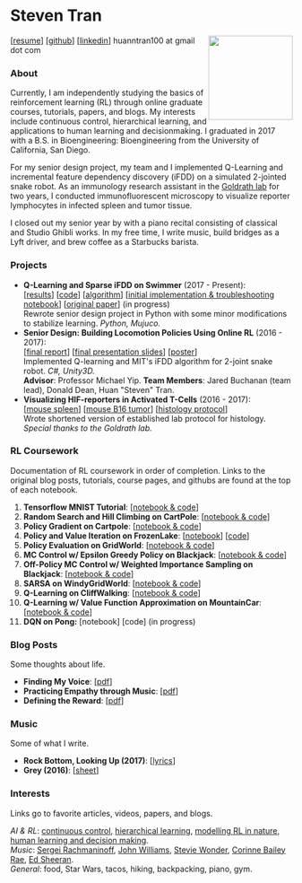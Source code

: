 # Steven Tran 

<img align="right" width="150" height="150" src="https://avatars1.githubusercontent.com/u/32233994?s=400&u=0246c1f50799d443ecf304fc2bb7f84c352d33c5&v=4">

[[resume](http://nbviewer.jupyter.org/github/huanntran100/Miscellaneous-/blob/master/Steven%20Tran%20Resume.pdf)]   [[github](https://github.com/huanntran100)]   [[linkedin](https://www.linkedin.com/in/steventran57896/)]
huanntran100 at gmail dot com  

### About 
Currently, I am independently studying the basics of reinforcement learning (RL) through online graduate courses, tutorials, papers, and blogs. My interests include continuous control, hierarchical learning, and applications to human learning and decisionmaking. I graduated in 2017 with a B.S. in Bioengineering: Bioengineering from the University of California, San Diego.   

For my senior design project, my team and I implemented Q-Learning and incremental feature dependency discovery (iFDD) on a simulated 2-jointed snake robot. As an immunology research assistant in the [Goldrath lab](https://goldrathlab.com/) for two years, I conducted immunofluorescent microscopy to visualize reporter lymphocytes in infected spleen and tumor tissue.   

I closed out my senior year by with a piano recital consisting of classical and Studio Ghibli works. In my free time, I write music, build bridges as a Lyft driver, and brew coffee as a Starbucks barista.

### Projects 
   
- **Q-Learning and Sparse iFDD on Swimmer** (2017 - Present):   
[[results](http://nbviewer.jupyter.org/github/huanntran100/Learning-RL/blob/master/Bioengineering%20Senior%20Design/Q-Learning%20and%20Sparse%20iFDD%20on%20Swimmer-v1%20Write-Up.ipynb)] [[code](http://nbviewer.jupyter.org/github/huanntran100/Learning-RL/blob/master/Bioengineering%20Senior%20Design/QSiFDD.ipynb)] [[algorithm](https://github.com/huanntran100/Miscellaneous-/blob/master/Q-Learning%20with%20Sparse%20IFDD.PNG?raw=true)] [[initial implementation & troubleshooting notebook](http://nbviewer.jupyter.org/github/huanntran100/Learning-RL/blob/master/Bioengineering%20Senior%20Design/Q-Learning_and_IFDD_on_Swimmer-v1_Implementation_Notebook.ipynb)] [[original paper](http://www.icml-2011.org/papers/473_icmlpaper.pdf)] (in progress)  
Rewrote senior design project in Python with some minor modifications to stabilize learning. _Python, Mujuco._      
- **Senior Design: Building Locomotion Policies Using Online RL** (2016 - 2017):   
[[final report](http://nbviewer.jupyter.org/github/huanntran100/Miscellaneous-/blob/master/Group%2012%20Q-Learning%20and%20IFDD%20Final%20Report%20%281%29.pdf)] [[final presentation slides](http://nbviewer.jupyter.org/github/huanntran100/Miscellaneous-/blob/master/Group%2012%20Q-Learning%20and%20IFDD%20Final%20Presentation.pdf)] [[poster](http://nbviewer.jupyter.org/github/huanntran100/Miscellaneous-/blob/master/Group%2012%20Q-Learning%20and%20IFDD%20Final%20Poster%20%281%29.pdf)]  
Implemented Q-learning and MIT's iFDD algorithm for 2-joint snake robot. _C#, Unity3D._    
**Advisor**: Professor Michael Yip. **Team Members**: Jared Buchanan (team lead), Donald Dean, Huan "Steven" Tran. 
- **Visualizing HIF-reporters in Activated T-Cells** (2016 - 2017):   
[[mouse spleen](http://nbviewer.jupyter.org/github/huanntran100/Miscellaneous-/blob/master/Spleen%20Image.png)] [[mouse B16 tumor](http://nbviewer.jupyter.org/github/huanntran100/Miscellaneous-/blob/master/Tumor%20Image.png)] [[histology protocol](http://nbviewer.jupyter.org/github/huanntran100/Miscellaneous-/blob/master/Quick%20Histology%20Protocol.pdf)]  
Wrote shortened version of established lab protocol for histology. 
_Special thanks to the Goldrath lab._ 

### RL Coursework
Documentation of RL coursework in order of completion. Links to the original blog posts, tutorials, course pages, and githubs are found at the top of each notebook. 
1. **Tensorflow MNIST Tutorial**: [[notebook & code](http://nbviewer.jupyter.org/github/huanntran100/RL-Practice/blob/master/Practice/Tensorflow_MNIST_Exercise.ipynb)]
2. **Random Search and Hill Climbing on CartPole**: [[notebook & code](http://nbviewer.jupyter.org/github/huanntran100/RL-Practice/blob/master/Practice/Random_Search_and_Hill_Climbing_on_CartPole-v0.ipynb)]
3. **Policy Gradient on Cartpole**: [[notebook & code](http://nbviewer.jupyter.org/github/huanntran100/Learning-RL/blob/master/Practice/Policy_Gradient_on_CartPole-v0.ipynb)] 
4. **Policy and Value Iteration on FrozenLake**: [[notebook](http://nbviewer.jupyter.org/github/huanntran100/Learning-RL/blob/master/Practice/Policy_and_Value_Iteration_for_FrozenLake-v0.ipynb)] [[code](https://github.com/huanntran100/Learning-RL/blob/master/Practice/rl.py)]
5. **Policy Evaluation on GridWorld**: [[notebook & code](http://nbviewer.jupyter.org/github/huanntran100/Learning-RL/blob/master/Practice/Policy_Evaluation_on_GridWorld.ipynb)]
6. **MC Control w/ Epsilon Greedy Policy on Blackjack**: [[notebook & code](http://nbviewer.jupyter.org/github/huanntran100/Learning-RL/blob/master/Practice/MC_Control_with_Epsilon_Greedy_Policy_on_Blackjack.ipynb)]
7. **Off-Policy MC Control w/ Weighted Importance Sampling on Blackjack**: [[notebook & code](http://nbviewer.jupyter.org/github/huanntran100/Learning-RL/blob/master/Practice/Off-Policy_MC_with_Weighted_Importance_Sampling_on_Blackjack.ipynb)]
8. **SARSA on WindyGridWorld**: [[notebook & code](http://nbviewer.jupyter.org/github/huanntran100/Learning-RL/blob/master/Practice/SARSA_on_WindyGridWorld.ipynb)]
9. **Q-Learning on CliffWalking**: [[notebook & code](http://nbviewer.jupyter.org/github/huanntran100/Learning-RL/blob/master/Practice/Q-Learning_on_CliffWalking.ipynb)]
10. **Q-Learning w/ Value Function Approximation on MountainCar**: [[notebook & code](http://nbviewer.jupyter.org/github/huanntran100/Learning-RL/blob/master/Practice/Q-Learning_with_Value_Function_Approximation_on_MountainCar.ipynb)]
11. **DQN on Pong:** [notebook] [code] (in progress)


### Blog Posts 

Some thoughts about life.

- **Finding My Voice**: [[pdf](http://nbviewer.jupyter.org/github/huanntran100/Miscellaneous-/blob/master/Finding%20My%20Voice.pdf)]
- **Practicing Empathy through Music**: [[pdf](http://nbviewer.jupyter.org/github/huanntran100/Miscellaneous-/blob/master/Practicing%20Empathy%20through%20Music.pdf)]
- **Defining the Reward**: [[pdf](http://nbviewer.jupyter.org/github/huanntran100/Miscellaneous-/blob/master/Defining%20the%20Reward.pdf)]

### Music

Some of what I write.
      
- **Rock Bottom, Looking Up (2017)**: [[lyrics](http://nbviewer.jupyter.org/github/huanntran100/Miscellaneous-/blob/master/Rock%20Bottom.pdf)]
- **Grey (2016)**: [[sheet](http://nbviewer.jupyter.org/github/huanntran100/Miscellaneous-/blob/master/Grey.pdf)]

### Interests
Links go to favorite articles, videos, papers, and blogs.  

_AI & RL_: [continuous control](http://proceedings.mlr.press/v48/duan16.pdf), [hierarchical learning](https://blog.openai.com/learning-a-hierarchy/), [modelling RL in nature](http://gershmanlab.webfactional.com/pubs/GershmanDaw17.pdf), [human learning and decision making](https://deepmind.com/research/publications/successor-representation-human-reinforcement-learning/).   
_Music_: [Sergei Rachmaninoff](https://www.youtube.com/watch?v=QNRxHyZDU-Q), [John Williams](https://www.youtube.com/watch?v=HcZ9kQ1h-ZY), [Stevie Wonder](https://www.youtube.com/watch?v=ppLJAp2Tnwo), [Corinne Bailey Rae](https://www.youtube.com/watch?v=7gPD7kY1amE), [Ed Sheeran](https://www.youtube.com/watch?v=lp-EO5I60KA).  
_General_: food, Star Wars, tacos, hiking, backpacking, piano, gym. 
